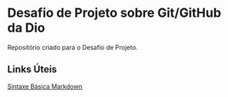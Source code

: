 # Desafio de Projeto sobre Git/GitHub da Dio
Repositório criado para o Desafio de Projeto.


## Links Úteis
[Sintaxe Básica Markdown](https://www.markdownguide.org/basic-syntax/)
